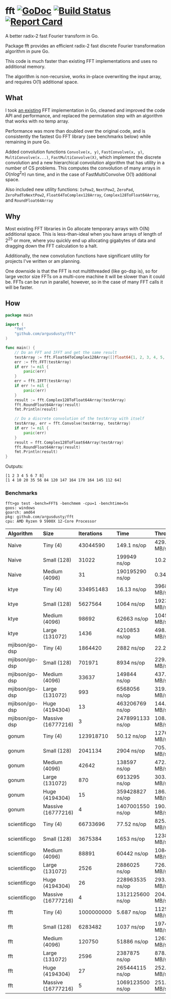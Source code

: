 # fft [![GoDoc][godoc-badge]][godoc] [![Build Status][travis-ci-badge]][travis-ci] [![Report Card][report-card-badge]][report-card]

A better radix-2 fast Fourier transform in Go.

Package fft provides an efficient radix-2 fast discrete Fourier transformation algorithm in pure Go.

This code is much faster than existing FFT implementations and uses no additional memory.

The algorithm is non-recursive, works in-place overwriting the input array, and requires O(1) additional space.

## What

I took [an existing](https://github.com/ktye/fft) FFT implementation in Go, cleaned and improved the code API and performance, and replaced the permutation step with an algorithm that works with no temp array.

Performance was more than doubled over the original code, and is consistently the fastest Go FFT library (see benchmarks below) while remaining in pure Go.

Added convolution functions `Convolve(x, y)`, `FastConvolve(x, y)`, `MultiConvolve(x...)`, `FastMultiConvolve(X)`, which implement the discrete convolution and a new hierarchical convolution algorithm that has utility in a number of CS problems. This computes the convolution of many arrays in $O(n log^2 n)$ run time, and in the case of FastMultiConvolve O(1) additional space.

Also included new utility functions: `IsPow2`, `NextPow2`, `ZeroPad`, `ZeroPadToNextPow2`, `Float64ToComplex128Array`, `Complex128ToFloat64Array`, and `RoundFloat64Array`

## Why

Most existing FFT libraries in Go allocate temporary arrays with O(N) additional space. This is less-than-ideal when you have arrays of length of $2^{25}$ or more, where you quickly end up allocating gigabytes of data and dragging down the FFT calculation to a halt.

Additionally, the new convolution functions have significant utility for projects I've written or am planning.

One downside is that the FFT is not multithreaded (like go-dsp is), so for large vector size FFTs on a multi-core machine it will be slower than it could be. FFTs can be run in parallel, however, so in the case of many FFT calls it will be faster.

## How

```go
package main

import (
	"fmt"
	"github.com/argusdusty/fft"
)

func main() {
	// Do an FFT and IFFT and get the same result
	testArray := fft.Float64ToComplex128Array([]float64{1, 2, 3, 4, 5, 6, 7, 8})
	err := fft.FFT(testArray)
	if err != nil {
		panic(err)
	}
	err = fft.IFFT(testArray)
	if err != nil {
		panic(err)
	}
	result := fft.Complex128ToFloat64Array(testArray)
	fft.RoundFloat64Array(result)
	fmt.Println(result)

	// Do a discrete convolution of the testArray with itself
	testArray, err = fft.Convolve(testArray, testArray)
	if err != nil {
		panic(err)
	}
	result = fft.Complex128ToFloat64Array(testArray)
	fft.RoundFloat64Array(result)
	fmt.Println(result)
}
```

Outputs:

```text
[1 2 3 4 5 6 7 8]
[1 4 10 20 35 56 84 120 147 164 170 164 145 112 64]
```

### Benchmarks

```text
fft>go test -bench=FFT$ -benchmem -cpu=1 -benchtime=5s
goos: windows
goarch: amd64
pkg: github.com/argusdusty/fft
cpu: AMD Ryzen 9 5900X 12-Core Processor
```

| Algorithm      | Size               | Iterations | Time             | Throughput    | Memory         | Allocs       |
|:---------------|:-------------------|:-----------|:-----------------|:--------------|:---------------|:-------------|
| Naive          | Tiny (4)           | 43044590   | 149.1 ns/op      | 429.29 MB/s   | 64 B/op        | 1 allocs/op  |
| Naive          | Small (128)        | 31022      | 199949 ns/op     | 10.24 MB/s    | 2048 B/op      | 1 allocs/op  |
| Naive          | Medium (4096)      | 31         | 190195290 ns/op  | 0.34 MB/s     | 65536 B/op     | 1 allocs/op  |
| ktye           | Tiny (4)           | 334951483  | 16.13 ns/op      | 3968.29 MB/s  | 0 B/op         | 0 allocs/op  |
| ktye           | Small (128)        | 5627564    | 1064 ns/op       | 1923.91 MB/s  | 0 B/op         | 0 allocs/op  |
| ktye           | Medium (4096)      | 98692      | 62663 ns/op      | 1045.86 MB/s  | 0 B/op         | 0 allocs/op  |
| ktye           | Large (131072)     | 1436       | 4210853 ns/op    | 498.03 MB/s   | 0 B/op         | 0 allocs/op  |
| mjibson/go-dsp | Tiny (4)           | 1864420    | 2882 ns/op       | 22.21 MB/s    | 499 B/op       | 13 allocs/op |
| mjibson/go-dsp | Small (128)        | 701971     | 8934 ns/op       | 229.24 MB/s   | 5572 B/op      | 18 allocs/op |
| mjibson/go-dsp | Medium (4096)      | 33637      | 149844 ns/op     | 437.36 MB/s   | 164358 B/op    | 23 allocs/op |
| mjibson/go-dsp | Large (131072)     | 993        | 6568056 ns/op    | 319.30 MB/s   | 5243432 B/op   | 28 allocs/op |
| mjibson/go-dsp | Huge (4194304)     | 13         | 463206769 ns/op  | 144.88 MB/s   | 167772795 B/op | 33 allocs/op |
| mjibson/go-dsp | Massive (16777216) | 3          | 2478991133 ns/op | 108.28 MB/s   | 671089306 B/op | 35 allocs/op |
| gonum          | Tiny (4)           | 123918710  | 50.12 ns/op      | 1276.84 MB/s  | 0 B/op         | 0 allocs/op  |
| gonum          | Small (128)        | 2041134    | 2904 ns/op       | 705.33 MB/s   | 0 B/op         | 0 allocs/op  |
| gonum          | Medium (4096)      | 42642      | 138597 ns/op     | 472.85 MB/s   | 0 B/op         | 0 allocs/op  |
| gonum          | Large (131072)     | 870        | 6913295 ns/op    | 303.35 MB/s   | 0 B/op         | 0 allocs/op  |
| gonum          | Huge (4194304)     | 15         | 359428827 ns/op  | 186.71 MB/s   | 0 B/op         | 0 allocs/op  |
| gonum          | Massive (16777216) | 4          | 1407001550 ns/op | 190.79 MB/s   | 0 B/op         | 0 allocs/op  |
| scientificgo   | Tiny (4)           | 66733696   | 77.52 ns/op      | 825.58 MB/s   | 128 B/op       | 2 allocs/op  |
| scientificgo   | Small (128)        | 3675384    | 1653 ns/op       | 1238.64 MB/s  | 4096 B/op      | 2 allocs/op  |
| scientificgo   | Medium (4096)      | 88891      | 60442 ns/op      | 1084.28 MB/s  | 131072 B/op    | 2 allocs/op  |
| scientificgo   | Large (131072)     | 2526       | 2886025 ns/op    | 726.66 MB/s   | 4194304 B/op   | 2 allocs/op  |
| scientificgo   | Huge (4194304)     | 26         | 228963535 ns/op  | 293.10 MB/s   | 134217728 B/op | 2 allocs/op  |
| scientificgo   | Massive (16777216) | 4          | 1312125600 ns/op | 204.58 MB/s   | 536870914 B/op | 2 allocs/op  |
| fft          | Tiny (4)           | 1000000000 | 5.687 ns/op      | 11253.23 MB/s | 0 B/op         | 0 allocs/op  |
| fft          | Small (128)        | 6283482    | 1037 ns/op       | 1974.64 MB/s  | 0 B/op         | 0 allocs/op  |
| fft          | Medium (4096)      | 120750     | 51886 ns/op      | 1263.07 MB/s  | 0 B/op         | 0 allocs/op  |
| fft          | Large (131072)     | 2596       | 2387875 ns/op    | 878.25 MB/s   | 0 B/op         | 0 allocs/op  |
| fft          | Huge (4194304)     | 27         | 265444115 ns/op  | 252.82 MB/s   | 0 B/op         | 0 allocs/op  |
| fft          | Massive (16777216) | 5          | 1069123500 ns/op | 251.08 MB/s   | 0 B/op         | 0 allocs/op  |

[travis-ci-badge]:   https://api.travis-ci.org/argusdusty/fft.svg?branch=master
[travis-ci]:         https://api.travis-ci.org/argusdusty/fft
[godoc-badge]:       https://godoc.org/github.com/argusdusty/fft?status.svg
[godoc]:             https://godoc.org/github.com/argusdusty/fft
[report-card-badge]: https://goreportcard.com/badge/github.com/argusdusty/fft
[report-card]:       https://goreportcard.com/report/github.com/argusdusty/fft